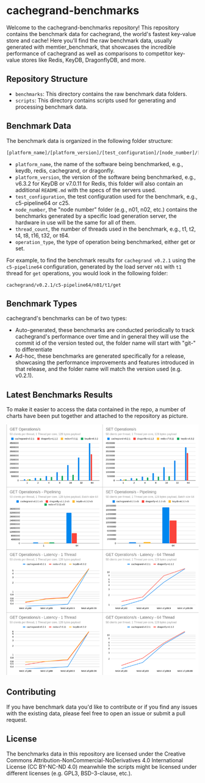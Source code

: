 # cachegrand-benchmarks
Welcome to the cachegrand-benchmarks repository! This repository contains the benchmark data for
cachegrand, the world's fastest key-value store and cache!
Here you'll find the raw benchmark data, usually generated with memtier_benchmark, that showcases
the incredible performance of cachegrand as well as comparisons to competitor key-value stores
like Redis, KeyDB, DragonflyDB, and more.

## Repository Structure

- `benchmarks`: This directory contains the raw benchmark data folders.
- `scripts`: This directory contains scripts used for generating and processing benchmark data.

## Benchmark Data

The benchmark data is organized in the following folder structure:

```
[platform_name]/[platform_version]/[test_configuration]/[node_number]/[thread_count]/[operation_type]
```

- `platform_name`, the name of the software being benchmarked, e.g., keydb, redis, cachegrand, or dragonfly.
- `platform_version`, the version of the software being benchmarked, e.g., v6.3.2 for KeyDB or v7.0.11 for Redis, this folder will also contain an additional `README.md` with the specs of the servers used.
- `test_configuration`, the test configuration used for the benchmark, e.g., c5-pipeline64 or c25.
- `node_number`, the "node number" folder (e.g., n01, n02, etc.) contains the benchmarks generated by a specific load generation server, the hardware in use will be the same for all of them.
- `thread_count`, the number of threads used in the benchmark, e.g., t1, t2, t4, t8, t16, t32, or t64.
- `operation_type`, the type of operation being benchmarked, either get or set.

For example, to find the benchmark results for `cachegrand v0.2.1` using the `c5-pipeline64` configuration, generated by the load server `n01` with `t1` thread for `get` operations, you would look in the following folder:
```
cachegrand/v0.2.1/c5-pipeline64/n01/t1/get
```

## Benchmark Types
cachegrand's benchmarks can be of two types:

- Auto-generated, these benchmarks are conducted periodically to track cachegrand's performance
  over time and in general they will use the commit id of the version tested out, the folder
  name will start with "git-" to differentiate
- Ad-hoc, these benchmarks are generated specifically for a release, showcasing the performance
  improvements and features introduced in that release, and the folder name will match the version
  used (e.g. v0.2.1).

## Latest Benchmarks Results

To make it easier to access the data contained in the repo, a number of charts have been put together and attached to the repository as picture.

![latest-benchmarks](images/latest-benchmark-results.png)

## Contributing
If you have benchmark data you'd like to contribute or if you find any issues with the existing
data, please feel free to open an issue or submit a pull request.

## License
The benchmarks data in this repository are licensed under the Creative Commons
Attribution-NonCommercial-NoDerivatives 4.0 International License (CC BY-NC-ND 4.0) meanwhile the
scripts might be licensed under different licenses (e.g. GPL3, BSD-3-clause, etc.).
